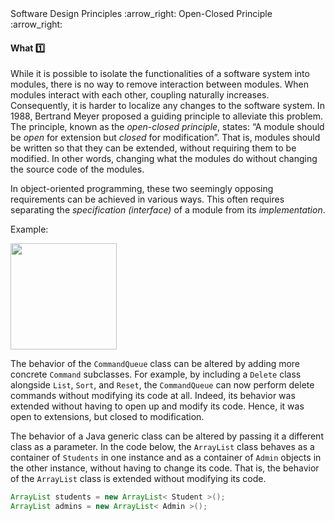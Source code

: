 <link rel="stylesheet" href="{{baseUrl}}/css/textbook.css">

<div class="website-content">

<div id="path">Software Design Principles :arrow_right: Open-Closed Principle :arrow_right:</div>

<div id="title">

#### What :one:

</div>

<div id="body">

While it is possible to isolate the functionalities of a software system into modules, there is no way to remove interaction between modules. When modules interact with each other, coupling naturally increases. Consequently, it is harder to localize any changes to the software system. In 1988, Bertrand Meyer proposed a guiding principle to alleviate this problem. The principle, known as the _open-closed principle_, states: “A module should be _open_ for extension but _closed_ for modification”. That is, modules should be written so that they can be extended, without requiring them to be modified. In other words, changing what the modules do without changing the source code of the modules.

In object-oriented programming, these two seemingly opposing requirements can be achieved in various ways. This often requires separating the _specification (interface)_ of a module from its _implementation_.

<tip-box>

Example:

<img src="{{baseUrl}}/designPrinciples/openClosedPrinciple/what/images/commandQueue.png" height="170" />
<p/>

The behavior of the `CommandQueue` class can be altered by adding more concrete `Command` subclasses. For example, by including a `Delete` class alongside `List`, `Sort`, and `Reset`, the `CommandQueue` can now perform delete commands without modifying its code at all. Indeed, its behavior was extended without having to open up and modify its code. Hence, it was open to extensions, but closed to modification.

</tip-box>

<tip-box>

The behavior of a Java generic class can be altered by passing it a different class as a parameter. In the code below, the `ArrayList` class behaves as a container of `Students` in one instance and as a container of `Admin` objects in the other instance, without having to change its code. That is, the behavior of the `ArrayList` class is extended without modifying its code.

```java
ArrayList students = new ArrayList< Student >();
ArrayList admins = new ArrayList< Admin >();  	
```

</tip-box>

</div>

<div id="extras">

<include src="exercises.md" />

<div>

</div>
